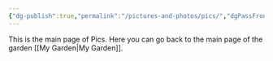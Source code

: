 ```yaml
---
{"dg-publish":true,"permalink":"/pictures-and-photos/pics/","dgPassFrontmatter":true}
---
```


This is the main page of Pics.
Here you can go back to the main page of the garden [[My Garden\|My Garden]].